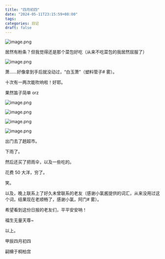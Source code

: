 ```yaml
---
title: "四月初四"
date: "2024-05-11T23:15:59+08:00"
tags: 
categories: 日记
draft: false
---
```

![image.png](https://cdn.jsdelivr.net/gh/luo029/blogimage@main/24%200511%202312%2015.png)

居然有粉条？但我觉得还是那个菜包好吃（从来不吃菜包的我居然屈服了）

![image.png](https://cdn.jsdelivr.net/gh/luo029/blogimage@main/24%200511%202313%2055.png)

萧……好像拿到手后就没动过，“白玉萧”（塑料管子# 雾）。

十次有一两次能吹响啦！好耶。

果然笛子简单 orz

![image.png](https://cdn.jsdelivr.net/gh/luo029/blogimage@main/24%200511%202314%2037.png)

![image.png](https://cdn.jsdelivr.net/gh/luo029/blogimage@main/24%200511%202314%2045.png)

![image.png](https://cdn.jsdelivr.net/gh/luo029/blogimage@main/24%200511%202314%2057.png)

![image.png](https://cdn.jsdelivr.net/gh/luo029/blogimage@main/24%200511%202315%2007.png)

出门去了趟超市。

下雨了。

然后还买了把雨伞，以及一些吃的。

花费 50 大洋，穷了。

笑。

以及，晚上联系上了好久未曾联系的老友（感谢小氯酱提供的词汇，从来没用过这个词，结果现在老顺畅了，感谢小氯，阿门# 雾）。

希望看到这份日报的老友们，平平安安呐！

福生无量天尊~

以上。

甲辰四月初四

嗣檙于桐柏宫